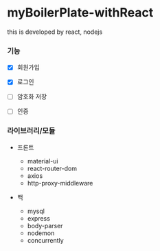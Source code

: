 # myBoilerPlate-withReact
this is developed by react, nodejs


### 기능
- [x] 회원가입
- [x] 로그인
- [ ] 암호화 저장
- [ ] 인증



### 라이브러리/모듈
- 프론트
  - material-ui
  - react-router-dom
  - axios
  - http-proxy-middleware 

- 백
  - mysql
  - express
  - body-parser
  - nodemon
  - concurrently 

